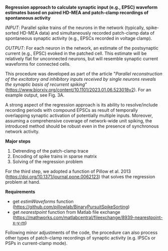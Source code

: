 **Regression approach to calculate synaptic input (e.g., EPSC) waveform estimates based on paired HD-MEA and patch-clamp recordings of spontaneous activity** 

*INPUT*: Parallel spike trains of the neurons in the network (typically, spike-sorted HD-MEA data) and simultaneously recorded patch-clamp data of spontaneous synaptic activity (e.g., EPSCs recorded in voltage clamp).

*OUTPUT*: For each neuron in the network, an estimate of the postsynaptic current (e.g., EPSC) evoked in the patched cell. This estimate will be relatively flat for unconnected neurons, but will resemble synaptic current waveforms for connected cells.


This procedure was developed as part of the article "*Parallel reconstruction of the excitatory and inhibitory inputs received by single neurons reveals the synaptic basis of recurrent spiking*" (https://www.biorxiv.org/content/10.1101/2023.01.06.523018v2). For an example output, see Fig. 3A.

A strong aspect of the regression approach is its ability to resolve/include recording periods with compound EPSCs as result of temporally overlapping synaptic activation of potentially multiple inputs. Moreover, assuming a comprehensive coverage of network-wide unit spiking, the introduced method should be robust even in the presence of synchronous network activity.



**Major steps**
1. Detrending of the patch-clamp trace
2. Encoding of spike trains in sparse matrix
3. Solving of the regression problem

For the third step, we adopted a function of Pillow et al. 2013 (https://doi.org/10.1371/journal.pone.0062123) that solves the regression problem at hand.


**Requirements**
- get *estimWaveforms* function (https://github.com/pillowlab/BinaryPursuitSpikeSorting)
- get *nearestpoint* function from Matlab file exchange (https://mathworks.com/matlabcentral/fileexchange/8939-nearestpoint-x-y-m)


Following minor adjustments of the code, the procedure can also process other types of patch-clamp recordings of synaptic activity (e.g. IPSCs or PSPs in current-clamp mode).
